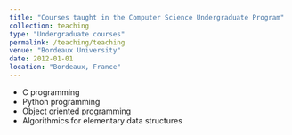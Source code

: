 ```yaml
---
title: "Courses taught in the Computer Science Undergraduate Program"
collection: teaching
type: "Undergraduate courses"
permalink: /teaching/teaching
venue: "Bordeaux University"
date: 2012-01-01
location: "Bordeaux, France"
---
```


* C programming
* Python programming
* Object oriented programming
* Algorithmics for elementary data structures
